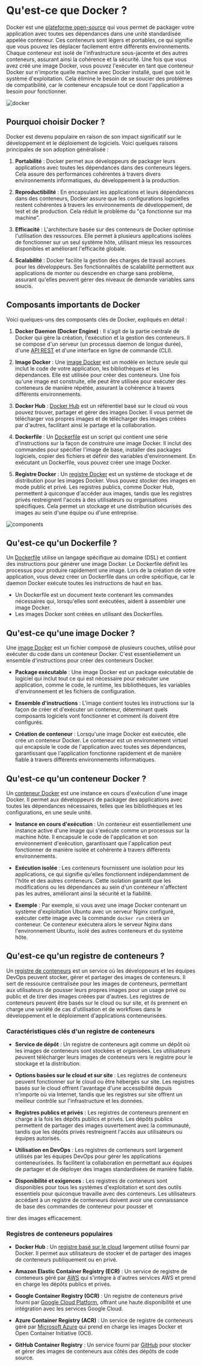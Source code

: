 # Qu'est-ce que Docker ?

Docker est une [plateforme open-source](https://www.docker.com) qui vous permet
de packager votre application avec toutes ses dépendances dans une unité
standardisée appelée conteneur. Ces conteneurs sont légers et portables, ce qui
signifie que vous pouvez les déplacer facilement entre différents
environnements. Chaque conteneur est isolé de l'infrastructure sous-jacente et
des autres conteneurs, assurant ainsi la cohérence et la sécurité. Une fois que
vous avez créé une image Docker, vous pouvez l'exécuter en tant que conteneur
Docker sur n'importe quelle machine avec Docker installé, quel que soit le
système d'exploitation. Cela élimine le besoin de se soucier des problèmes de
compatibilité, car le conteneur encapsule tout ce dont l'application a besoin
pour fonctionner.

![docker](img/docker.jpg)

## Pourquoi choisir Docker ?

Docker est devenu populaire en raison de son impact significatif sur le
développement et le déploiement de logiciels. Voici quelques raisons principales
de son adoption généralisée :

1. **Portabilité** : Docker permet aux développeurs de packager leurs
   applications avec toutes les dépendances dans des conteneurs légers. Cela
   assure des performances cohérentes à travers divers environnements
   informatiques, du développement à la production.

2. **Reproductibilité** : En encapsulant les applications et leurs dépendances
   dans des conteneurs, Docker assure que les configurations logicielles restent
   cohérentes à travers les environnements de développement, de test et de
   production. Cela réduit le problème du "ça fonctionne sur ma machine".

3. **Efficacité** : L'architecture basée sur des conteneurs de Docker optimise
   l'utilisation des ressources. Elle permet à plusieurs applications isolées de
   fonctionner sur un seul système hôte, utilisant mieux les ressources
   disponibles et améliorant l'efficacité globale.

4. **Scalabilité** : Docker facilite la gestion des charges de travail accrues
   pour les développeurs. Ses fonctionnalités de scalabilité permettent aux
   applications de monter ou descendre en charge sans problème, assurant
   qu'elles peuvent gérer des niveaux de demande variables sans soucis.

## Composants importants de Docker

Voici quelques-uns des composants clés de Docker, expliqués en détail :

1. **Docker Daemon (Docker Engine)** : Il s'agit de la partie centrale de Docker
   qui gère la création, l'exécution et la gestion des conteneurs. Il se compose
   d'un serveur (un processus daemon de longue durée), d'une
   [API REST](https://docs.docker.com/engine/api/v1.41/) et d'une interface en
   ligne de commande (CLI).

2. **Image Docker** : Une
   [image Docker](https://docs.docker.com/engine/reference/glossary/#image) est
   un modèle en lecture seule qui inclut le code de votre application, les
   bibliothèques et les dépendances. Elle est utilisée pour créer des
   conteneurs. Une fois qu'une image est construite, elle peut être utilisée
   pour exécuter des conteneurs de manière répétée, assurant la cohérence à
   travers différents environnements.

3. **Docker Hub** : [Docker Hub](https://hub.docker.com) est un référentiel basé
   sur le cloud où vous pouvez trouver, partager et gérer des images Docker. Il
   vous permet de télécharger vos propres images et de télécharger des images
   créées par d'autres, facilitant ainsi le partage et la collaboration.

4. **Dockerfile** : Un
   [Dockerfile](https://docs.docker.com/engine/reference/builder/) est un script
   qui contient une série d'instructions sur la façon de construire une image
   Docker. Il inclut des commandes pour spécifier l'image de base, installer des
   packages logiciels, copier des fichiers et définir des variables
   d'environnement. En exécutant un Dockerfile, vous pouvez créer une image
   Docker.

5. **Registre Docker** : Un [registre Docker](https://docs.docker.com/registry/)
   est un système de stockage et de distribution pour les images Docker. Vous
   pouvez stocker des images en mode public et privé. Les registres publics,
   comme Docker Hub, permettent à quiconque d'accéder aux images, tandis que les
   registres privés restreignent l'accès à des utilisateurs ou organisations
   spécifiques. Cela permet un stockage et une distribution sécurisés des images
   au sein d'une équipe ou d'une entreprise.

![components](img/components.png)

## Qu'est-ce qu'un Dockerfile ?

Un [Dockerfile](https://docs.docker.com/engine/reference/builder/) utilise un
langage spécifique au domaine (DSL) et contient des instructions pour générer
une image Docker. Le Dockerfile définit les processus pour produire rapidement
une image. Lors de la création de votre application, vous devez créer un
Dockerfile dans un ordre spécifique, car le daemon Docker exécute toutes les
instructions de haut en bas.

- Un Dockerfile est un document texte contenant les commandes nécessaires qui,
  lorsqu'elles sont exécutées, aident à assembler une image Docker.
- Les images Docker sont créées en utilisant des Dockerfiles.

## Qu'est-ce qu'une image Docker ?

Une [image Docker](https://docs.docker.com/engine/reference/glossary/#image) est
un fichier composé de plusieurs couches, utilisé pour exécuter du code dans un
conteneur Docker. C'est essentiellement un ensemble d'instructions pour créer
des conteneurs Docker.

- **Package exécutable** : Une image Docker est un package exécutable de
  logiciel qui inclut tout ce qui est nécessaire pour exécuter une application,
  comme le code, le runtime, les bibliothèques, les variables d'environnement et
  les fichiers de configuration.

- **Ensemble d'instructions** : L'image contient toutes les instructions sur la
  façon de créer et d'exécuter un conteneur, déterminant quels composants
  logiciels vont fonctionner et comment ils doivent être configurés.

- **Création de conteneur** : Lorsqu'une image Docker est exécutée, elle crée un
  conteneur Docker. Le conteneur est un environnement virtuel qui encapsule le
  code de l'application avec toutes ses dépendances, garantissant que
  l'application fonctionne rapidement et de manière fiable à travers différents
  environnements informatiques.

## Qu'est-ce qu'un conteneur Docker ?

Un
[conteneur Docker](https://docs.docker.com/engine/reference/glossary/#container)
est une instance en cours d'exécution d'une image Docker. Il permet aux
développeurs de packager des applications avec toutes les dépendances
nécessaires, telles que les bibliothèques et les configurations, en une seule
unité.

- **Instance en cours d'exécution** : Un conteneur est essentiellement une
  instance active d'une image qui s'exécute comme un processus sur la machine
  hôte. Il encapsule le code de l'application et son environnement d'exécution,
  garantissant que l'application peut fonctionner de manière isolée et cohérente
  à travers différents environnements.

- **Exécution isolée** : Les conteneurs fournissent une isolation pour les
  applications, ce qui signifie qu'elles fonctionnent indépendamment de l'hôte
  et des autres conteneurs. Cette isolation garantit que les modifications ou
  les dépendances au sein d'un conteneur n'affectent pas les autres, améliorant
  ainsi la sécurité et la fiabilité.

- **Exemple** : Par exemple, si vous avez une image Docker contenant un système
  d'exploitation Ubuntu avec un serveur Nginx configuré, exécuter cette image
  avec la commande `docker run` créera un conteneur. Ce conteneur exécutera
  alors le serveur Nginx dans l'environnement Ubuntu, isolé des autres
  conteneurs et du système hôte.

## Qu'est-ce qu'un registre de conteneurs ?

Un [registre de conteneurs](https://docs.docker.com/registry/) est un service où
les développeurs et les équipes DevOps peuvent stocker, gérer et partager des
images de conteneurs. Il sert de ressource centralisée pour les images de
conteneurs, permettant aux utilisateurs de pousser leurs propres images pour un
usage privé ou public et de tirer des images créées par d'autres. Les registres
de conteneurs peuvent être basés sur le cloud ou sur site, et ils prennent en
charge une variété de cas d'utilisation et de workflows dans le développement et
le déploiement d'applications conteneurisées.

### Caractéristiques clés d'un registre de conteneurs

- **Service de dépôt** : Un registre de conteneurs agit comme un dépôt où les
  images de conteneurs sont stockées et organisées. Les utilisateurs peuvent
  télécharger leurs images de conteneurs vers le registre pour le stockage et la
  distribution.

- **Options basées sur le cloud et sur site** : Les registres de conteneurs
  peuvent fonctionner sur le cloud ou être hébergés sur site. Les registres
  basés sur le cloud offrent l'avantage d'une accessibilité depuis n'importe où
  via Internet, tandis que les registres sur site offrent un meilleur contrôle
  sur l'infrastructure et les données.

- **Registres publics et privés** : Les registres de conteneurs prennent en
  charge à la fois les dépôts publics et privés. Les dépôts publics permettent
  de partager des images ouvertement avec la communauté, tandis que les dépôts
  privés restreignent l'accès aux utilisateurs ou équipes autorisés.

- **Utilisation en DevOps** : Les registres de conteneurs sont largement
  utilisés par les équipes DevOps pour gérer les applications conteneurisées.
  Ils facilitent la collaboration en permettant aux équipes de partager et de
  déployer des images standardisées de manière fiable.

- **Disponibilité et exigences** : Les registres de conteneurs sont disponibles
  pour tous les systèmes d'exploitation et sont des outils essentiels pour
  quiconque travaille avec des conteneurs. Les utilisateurs accédant à un
  registre de conteneurs doivent avoir une connaissance de base des commandes de
  conteneur pour pousser et

tirer des images efficacement.

### Registres de conteneurs populaires

- **Docker Hub** : Un [registre basé sur le cloud](https://hub.docker.com)
  largement utilisé fourni par Docker. Il permet aux utilisateurs de stocker et
  de partager des images de conteneurs publiquement ou en privé.

- **Amazon Elastic Container Registry (ECR)** : Un service de registre de
  conteneurs géré par [AWS](https://aws.amazon.com/ecr/) qui s'intègre à
  d'autres services AWS et prend en charge les dépôts publics et privés.

- **Google Container Registry (GCR)** : Un registre de conteneurs privé fourni
  par [Google Cloud Platform](https://cloud.google.com/container-registry),
  offrant une haute disponibilité et une intégration avec les services Google
  Cloud.

- **Azure Container Registry (ACR)** : Un service de registre de conteneurs géré
  par
  [Microsoft Azure](https://azure.microsoft.com/en-us/services/container-registry/)
  qui prend en charge les images Docker et Open Container Initiative (OCI).

- **GitHub Container Registry** : Un service fourni par
  [GitHub](https://docs.github.com/en/packages/working-with-a-github-packages-registry/working-with-the-container-registry)
  pour stocker et gérer des images de conteneurs aux côtés des dépôts de code
  source.
